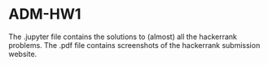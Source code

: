 # ADM-HW1
The .jupyter file contains the solutions to (almost) all the hackerrank problems. 
The .pdf file contains screenshots of the hackerrank submission website.
